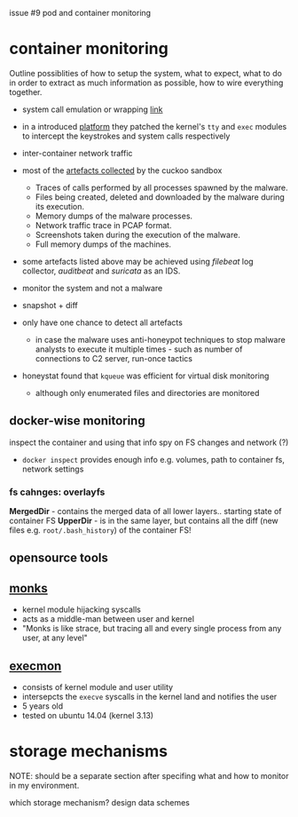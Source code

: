issue #9 pod and container monitoring

# container monitoring

Outline possiblities of how to setup the system, what to expect, what to do in order to extract as much information as possible, how to wire everything together.

- system call emulation or wrapping [link](https://www.lastline.com/labsblog/different-sandboxing-techniques-to-detect-advanced-malware/)
- in a introduced [platform](https://www.researchgate.net/publication/262277761_A_distributed_platform_of_high_interaction_honeypots_and_experimental_results) they patched the kernel's `tty` and `exec` modules to intercept the keystrokes and system calls respectively
- inter-container network traffic
- most of the [artefacts collected](https://cuckoo.sh/docs/introduction/what.html) by the cuckoo sandbox
    - Traces of calls performed by all processes spawned by the malware.
    - Files being created, deleted and downloaded by the malware during its execution.
    - Memory dumps of the malware processes.
    - Network traffic trace in PCAP format.
    - Screenshots taken during the execution of the malware.
    - Full memory dumps of the machines.

- some artefacts listed above may be achieved using _filebeat_ log collector, _auditbeat_ and _suricata_ as an IDS.
- monitor the system and not a malware
- snapshot + diff
- only have one chance to detect all artefacts
    - in case the malware uses anti-honeypot techniques to stop malware analysts to execute it multiple times - such as number of connections to C2 server, run-once tactics

- honeystat found that `kqueue` was efficient for virtual disk monitoring
    - although only enumerated files and directories are monitored

## docker-wise monitoring

inspect the container and using that info spy on FS changes and network (?)
- `docker inspect` provides enough info e.g. volumes, path to container fs, network settings

### fs cahnges: overlayfs

**MergedDir** - contains the merged data of all lower layers.. starting state of container FS
**UpperDir** - is in the same layer, but contains all the diff (new files e.g. `root/.bash_history`) of the container FS!


## opensource tools

## [monks](https://github.com/alexandernst/monks)

- kernel module hijacking syscalls
- acts as a middle-man between user and kernel
- "Monks is like strace, but tracing all and every single process from any user, at any level"

## [execmon](https://github.com/kfiros/execmon)

- consists of kernel module and user utility
- intersepcts the `execve` syscalls in the kernel land and notifies the user
- 5 years old
- tested on ubuntu 14.04 (kernel 3.13)

# storage mechanisms

NOTE: should be a separate section after specifing what and how to monitor in my environment.

which storage mechanism?
design data schemes
